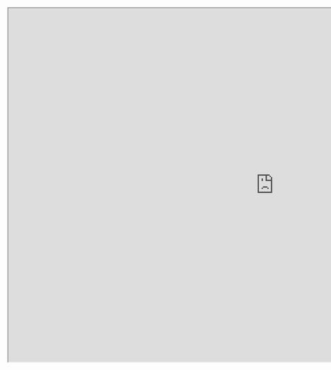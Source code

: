 <iframe width=1200 height=800 src="https://docs.google.com/spreadsheets/d/e/2PACX-1vSsFfdczNZDftM8ThvblLWzZL-FAm7wZR1Qslpzbiec9233zDqYo08Cuzv777A8eQz-LE_G2uoUYTU2/pubhtml?widget=true&amp;headers=false"></iframe>
